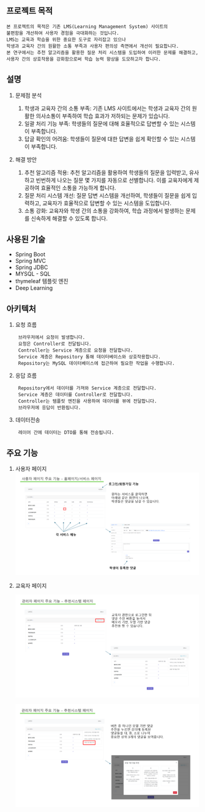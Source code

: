 ## 프로젝트 목적

    본 프로젝트의 목적은 기존 LMS(Learning Management System) 사이트의
    불편함을 개선하여 사용자 경험을 극대화하는 것입니다. 
    LMS는 교육과 학습을 위한 중요한 도구로 자리잡고 있으나
    학생과 교육자 간의 원활한 소통 부족과 사용자 편의성 측면에서 개선이 필요합니다. 
    본 연구에서는 추천 알고리즘을 활용한 질문 처리 시스템을 도입하여 이러한 문제를 해결하고,
    사용자 간의 상호작용을 강화함으로써 학습 능력 향상을 도모하고자 합니다.

## 설명

1. 문제점 분석
   1. 학생과 교육자 간의 소통 부족: 기존 LMS 사이트에서는 학생과 교육자 간의 원활한 의사소통이 부족하여 학습 효과가 저하되는 문제가 있습니다.
   2. 일괄 처리 기능 부족: 학생들의 질문에 대해 효율적으로 답변할 수 있는 시스템이 부족합니다.
   3. 답글 확인의 어려움: 학생들이 질문에 대한 답변을 쉽게 확인할 수 있는 시스템이 부족합니다.


2. 해결 방안
   1. 추천 알고리즘 적용: 추천 알고리즘을 활용하여 학생들의 질문을 입력받고, 유사하고 빈번하게 나오는 질문 몇 가지를 자동으로 선별합니다. 이를 교육자에게 제공하여 효율적인 소통을 가능하게 합니다. 
   2. 질문 처리 시스템 개선: 질문 답변 시스템을 개선하여, 학생들이 질문을 쉽게 입력하고, 교육자가 효율적으로 답변할 수 있는 시스템을 도입합니다. 
   3. 소통 강화: 교육자와 학생 간의 소통을 강화하여, 학습 과정에서 발생하는 문제를 신속하게 해결할 수 있도록 합니다.


## 사용된 기술

- Spring Boot
- Spring MVC
- Spring JDBC
- MYSQL - SQL
- thymeleaf 템플릿 엔진
- Deep Learning

## 아키텍처

1. 요청 흐름

        브라우저에서 요청이 발생합니다.
        요청은 Controller로 전달됩니다.
        Controller는 Service 계층으로 요청을 전달합니다.
        Service 계층은 Repository 통해 데이터베이스와 상호작용합니다.
        Repository는 MySQL 데이터베이스에 접근하여 필요한 작업을 수행합니다.


2. 응답 흐름

        Repository에서 데이터를 가져와 Service 계층으로 전달합니다.
        Service 계층은 데이터를 Controller로 전달합니다.
        Controller는 템플릿 엔진을 사용하여 데이터를 뷰에 전달합니다.
        브라우저에 응답이 반환됩니다.


3. 데이터전송

        레이어 간에 데이터는 DTO를 통해 전송됩니다.

## 주요 기능


1. 사용자 페이지
   ![img_1.png](img_1.png)


2. 교육자 페이지

   ![img_4.png](img_4.png)

   ![img_5.png](img_5.png)